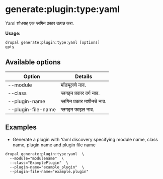# generate:plugin:type:yaml
Yaml शोधसह एक प्लगिन प्रकार उत्पन्न करा.

**Usage:**
```
drupal generate:plugin:type:yaml [options]
gpty
```

## Available options
Option | Details
-------|-------------
--module | मॉड्यूलचे नाव.
--class | प्लगइन प्रकार वर्ग नाव.
--plugin-name | प्लगिन प्रकार मशीनचे नाव.
--plugin-file-name | प्लगइन फाइल नाव.

## Examples
* Generate a plugin with Yaml discovery specifying module name, class name, plugin name and plugin file name
```
drupal generate:plugin:type:yaml  \
  --module="modulename"  \
  --class="ExamplePlugin"  \
  --plugin-name="example_plugin"  \
  --plugin-file-name="example.plugin"
```
